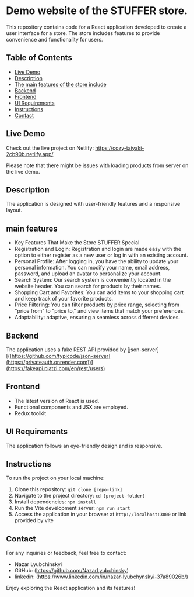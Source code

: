 # Demo website of the STUFFER store.

This repository contains code for a React application developed to create a user interface for a store. The store includes features to provide convenience and functionality for users.

## Table of Contents

- [Live Demo](#live-demo)
- [Description](#description)
- [The main features of the store include](#main-features)
- [Backend](#backend)
- [Frontend](#frontend)
- [UI Requirements](#ui-requirements)
- [Instructions](#instructions)
- [Contact](#contact)

## Live Demo

Check out the live project on Netlify: https://cozy-taiyaki-2cb90b.netlify.app/

Please note that there might be issues with loading products from server on the live demo.


## Description

 The application is designed with user-friendly features and a responsive layout.

## main features

- Key Features That Make the Store STUFFER Special
- Registration and Login: Registration and login are made easy with the option to either register as a new user or log in with an existing account.
- Personal Profile: After logging in, you have the ability to update your personal information. You can modify your name, email address, password, and upload an avatar to personalize your account.
- Search System: Our search system is conveniently located in the website header. You can search for products by their names.
- Shopping Cart and Favorites: You can add items to your shopping cart and keep track of your favorite products.
- Price Filtering: You can filter products by price range, selecting from "price from" to "price to," and view items that match your preferences.
- Adaptability:  adaptive, ensuring a seamless across different devices.

## Backend

The application uses a fake REST API provided by [json-server][([https://github.com/typicode/json-server](https://privateauth.onrender.com))](https://fakeapi.platzi.com/en/rest/users) 

## Frontend
- The latest version of React is used.
- Functional components and JSX are employed.
- Redux toolkit

## UI Requirements

The application follows an eye-friendly design and is responsive.

## Instructions

To run the project on your local machine:

1. Clone this repository: `git clone [repo-link]`
2. Navigate to the project directory: `cd [project-folder]`
3. Install dependencies: `npm install`
4. Run the Vite development server: `npm run start`
5. Access the application in your browser at `http://localhost:3000` or link provided by vite

## Contact

For any inquiries or feedback, feel free to contact:

- Nazar Lyubchinskyi
- GitHub: (https://github.com/NazarLyubchinsky)
- linkedin: (https://www.linkedin.com/in/nazar-lyubchynskyi-37a89026b/)



Enjoy exploring the React application and its features!

